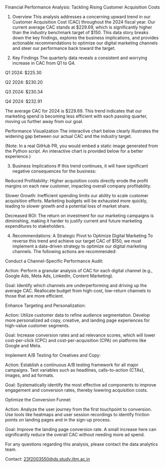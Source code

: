 Financial Performance Analysis: Tackling Rising Customer Acquisition Costs
1. Overview
This analysis addresses a concerning upward trend in our Customer Acquisition Cost (CAC) throughout the 2024 fiscal year. Our current average CAC stands at $229.69, which is significantly higher than the industry benchmark target of $150. This data story breaks down the key findings, explores the business implications, and provides actionable recommendations to optimize our digital marketing channels and steer our performance back toward the target.

2. Key Findings
The quarterly data reveals a consistent and worrying increase in CAC from Q1 to Q4.

Q1 2024: $225.30

Q2 2024: $230.20

Q3 2024: $230.34

Q4 2024: $232.91

The average CAC for 2024 is $229.69. This trend indicates that our marketing spend is becoming less efficient with each passing quarter, moving us further away from our goal.

Performance Visualization
The interactive chart below clearly illustrates the widening gap between our actual CAC and the industry target.

(Note: In a real GitHub PR, you would embed a static image generated from the Python script. An interactive chart is provided below for a better experience.)

3. Business Implications
If this trend continues, it will have significant negative consequences for the business:

Reduced Profitability: Higher acquisition costs directly erode the profit margins on each new customer, impacting overall company profitability.

Slower Growth: Inefficient spending limits our ability to scale customer acquisition efforts. Marketing budgets will be exhausted more quickly, leading to slower growth and a potential loss of market share.

Decreased ROI: The return on investment for our marketing campaigns is diminishing, making it harder to justify current and future marketing expenditures to stakeholders.

4. Recommendations: A Strategic Pivot to Optimize Digital Marketing
To reverse this trend and achieve our target CAC of $150, we must implement a data-driven strategy to optimize our digital marketing channels. The following actions are recommended:

Conduct a Channel-Specific Performance Audit:

Action: Perform a granular analysis of CAC for each digital channel (e.g., Google Ads, Meta Ads, LinkedIn, Content Marketing).

Goal: Identify which channels are underperforming and driving up the average CAC. Reallocate budget from high-cost, low-return channels to those that are more efficient.

Enhance Targeting and Personalization:

Action: Utilize customer data to refine audience segmentation. Develop more personalized ad copy, creative, and landing page experiences for high-value customer segments.

Goal: Increase conversion rates and ad relevance scores, which will lower cost-per-click (CPC) and cost-per-acquisition (CPA) on platforms like Google and Meta.

Implement A/B Testing for Creatives and Copy:

Action: Establish a continuous A/B testing framework for all major campaigns. Test variables such as headlines, calls-to-action (CTAs), images, and ad formats.

Goal: Systematically identify the most effective ad components to improve engagement and conversion rates, thereby lowering acquisition costs.

Optimize the Conversion Funnel:

Action: Analyze the user journey from the first touchpoint to conversion. Use tools like heatmaps and user session recordings to identify friction points on landing pages and in the sign-up process.

Goal: Improve the landing page conversion rate. A small increase here can significantly reduce the overall CAC without needing more ad spend.

For any questions regarding this analysis, please contact the data analytics team.

Contact: 23f2003550@ds.study.iitm.ac.in